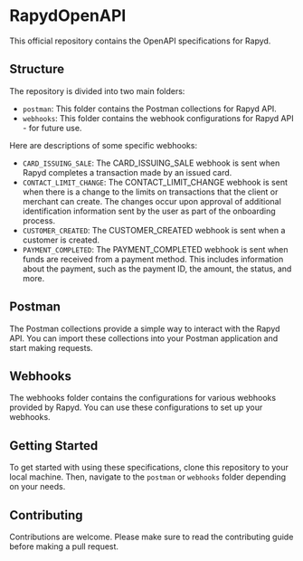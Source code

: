 # RapydOpenAPI

This official repository contains the OpenAPI specifications for Rapyd.

## Structure

The repository is divided into two main folders:

- `postman`: This folder contains the Postman collections for Rapyd API.
- `webhooks`: This folder contains the webhook configurations for Rapyd API - for future use.

Here are descriptions of some specific webhooks:

- `CARD_ISSUING_SALE`: The CARD_ISSUING_SALE webhook is sent when Rapyd completes a transaction made by an issued card.
- `CONTACT_LIMIT_CHANGE`: The CONTACT_LIMIT_CHANGE webhook is sent when there is a change to the limits on transactions that the client or merchant can create. The changes occur upon approval of additional identification information sent by the user as part of the onboarding process.
- `CUSTOMER_CREATED`: The CUSTOMER_CREATED webhook is sent when a customer is created.
- `PAYMENT_COMPLETED`: The PAYMENT_COMPLETED webhook is sent when funds are received from a payment method. This includes information about the payment, such as the payment ID, the amount, the status, and more.

## Postman

The Postman collections provide a simple way to interact with the Rapyd API. You can import these collections into your Postman application and start making requests.

## Webhooks

The webhooks folder contains the configurations for various webhooks provided by Rapyd. You can use these configurations to set up your webhooks.

## Getting Started

To get started with using these specifications, clone this repository to your local machine. Then, navigate to the `postman` or `webhooks` folder depending on your needs.

## Contributing

Contributions are welcome. Please make sure to read the contributing guide before making a pull request.
